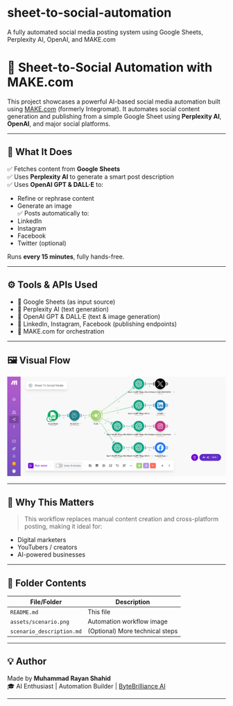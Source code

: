 # sheet-to-social-automation
A fully automated social media posting system using Google Sheets, Perplexity AI, OpenAI, and MAKE.com
# 🧠 Sheet-to-Social Automation with MAKE.com

This project showcases a powerful AI-based social media automation built using [MAKE.com](https://www.make.com) (formerly Integromat). It automates social content generation and publishing from a simple Google Sheet using **Perplexity AI**, **OpenAI**, and major social platforms.

---

## 🔁 What It Does

✅ Fetches content from **Google Sheets**  
✅ Uses **Perplexity AI** to generate a smart post description  
✅ Uses **OpenAI GPT & DALL·E** to:
- Refine or rephrase content
- Generate an image  
✅ Posts automatically to:
- LinkedIn
- Instagram
- Facebook
- Twitter (optional)

Runs **every 15 minutes**, fully hands-free.

---

## ⚙️ Tools & APIs Used

- 📄 Google Sheets (as input source)
- 🧠 Perplexity AI (text generation)
- 🤖 OpenAI GPT & DALL·E (text & image generation)
- 📣 LinkedIn, Instagram, Facebook (publishing endpoints)
- 🔁 MAKE.com for orchestration

---

## 🖼️ Visual Flow

![Scenario](assets/scenario.png)

---

## 📌 Why This Matters

> This workflow replaces manual content creation and cross-platform posting, making it ideal for:
- Digital marketers
- YouTubers / creators
- AI-powered businesses

---

## 📂 Folder Contents

| File/Folder         | Description                         |
|---------------------|-------------------------------------|
| `README.md`         | This file                           |
| `assets/scenario.png` | Automation workflow image         |
| `scenario_description.md` | (Optional) More technical steps |

---

## 💡 Author

Made by **Muhammad Rayan Shahid**  
🎓 AI Enthusiast | Automation Builder | [ByteBrilliance AI](https://www.youtube.com/@ByteBrillianceAI)

---
